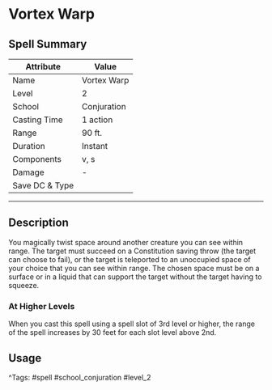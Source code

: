 # Vortex Warp

## Spell Summary

| Attribute        | Value                  |
|------------------|------------------------|
| Name             | Vortex Warp                 |
| Level            | 2                |
| School           | Conjuration          |
| Casting Time     | 1 action              |
| Range            | 90 ft.            |
| Duration         | Instant             |
| Components       | v, s             |
| Damage           | -               |
| Save DC & Type   |              |

---

## Description

You magically twist space around another creature you can see within range. The target must succeed on a Constitution saving throw (the target can choose to fail), or the target is teleported to an unoccupied space of your choice that you can see within range. The chosen space must be on a surface or in a liquid that can support the target without the target having to squeeze.

### At Higher Levels
When you cast this spell using a spell slot of 3rd level or higher, the range of the spell increases by 30 feet for each slot level above 2nd.

## Usage


^Tags: #spell #school_conjuration #level_2